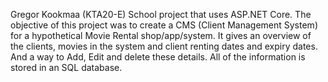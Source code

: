 Gregor Kookmaa (KTA20-E) School project that uses ASP.NET Core. The objective of this project was to create a CMS (Client Management System) for a hypothetical Movie Rental shop/app/system. It gives an overview of the clients, movies in the system and client renting dates and expiry dates. And a way to Add, Edit and delete these details. All of the information is stored in an SQL database.